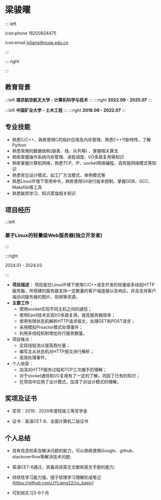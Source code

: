 # 梁骏曜

::: left

icon:phone 18200924475

icon:email jyliang@nuaa.edu.cn

:::

::: right

:::

## 教育背景

:::left
**南京航空航天大学 - 计算机科学与技术**
:::
:::right
**2022.09 - 2025.07**
:::

:::left
**中国矿业大学 - 土木工程**
:::
:::right
**2018.09 - 2022.07**
:::

## 专业技能

- 熟悉C/C++，熟练使用C的指针应用及内存管理，熟悉C++11新特性，了解Python 
- 熟悉常用的数据结构(链表、栈、队列等) ，掌握相关算法
- 熟练掌握操作系统内存管理、进程调度、I/O多路复用等知识
- 熟练掌握计算机网络，熟悉TCP、IP、socket网络编程、高性能网络模式等知识
- 熟悉常见设计模式，如工厂方法模式、单例模式等
- 熟悉Linux环境下常用命令，熟练使用Git进行版本控制，掌握GDB、GCC、Makefile等工具 
- 熟悉联邦学习、知识蒸馏相关知识

## 项目经历

:::left

### 基于Linux的轻量级Web服务器(独立开发者)

:::       

:::right

2024.01 - 2024.03

:::

- **项目描述**：
  项目是在Linux环境下使用C/C++语言开发的轻量级多线程HTTP服务器，所搭建的服务器支持一定数量的客户端连接以及响应，并且支持客户端访问服务器的图片、视频等资源。
- **主要工作**：
  - 使用socket实现不同主机之间的通信；
  - 使用Epoll技术实现I/O多路复用，提高服务器效率；
  - 使用有限状态机解析HTTP请求报文，处理GET和POST请求；
  - 采用模拟Proactor模式处理事件；
  - 利用多线程机制增加并行服务数量。
- 项目难点：
  - 实现线程池以提高吞吐量；
  - 编写主从状态机对HTTP报文进行解析；
  - 高效处理事件。
- 个人收获：
  - 加深对HTTP服务过程和TCP三次握手的理解；
  - 对于socket通信和I/O复用有了一定的了解，巩固了已有的知识；
  - 在项目中应用了设计模式，加深了对设计模式的理解。

## 奖项及证书

- 奖项：2019、2020年度校级三等奖学金

- 证书：英语CET-6、全国计算机二级证书

## 个人总结

- 具有信息检索及解决问题的能力，可以熟练使用Google、github、stackoverflow等解决技术问题; 

- 英语CET-6通过，具备阅读英文文献和英文手册的能力;

- 持续性学习能力强，擅于梳理学习理解形成笔记(https://github.com/JYLiang22/cs_basic)

- 可到岗实习3-6个月
